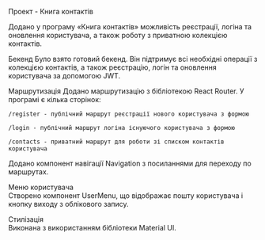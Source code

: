 Проект - Книга контактів

Додано у програму «Книга контактів» можливість реєстрації, логіна та оновлення користувача, а також роботу з приватною колекцією контактів.

Бекенд 
Було взято готовий бекенд.  Він підтримує всі необхідні операції з колекцією контактів, а також реєстрацію, логін та оновлення користувача за допомогою JWT.

Маршрутизація 
Додано маршрутизацію з бібліотекою React Router. У програмі є кілька сторінок:

    /register - публічний маршрут реєстрації нового користувача з формою

    /login - публічний маршрут логіна існуючого користувача з формою

    /contacts - приватний маршрут для роботи зі списком контактів користувача


Додано компонент навігації Navigation з посиланнями для переходу по маршрутах.

Меню користувача  
Створено компонент UserMenu, що відображає пошту користувача і кнопку виходу з облікового запису.

Стилізація  
Виконана з використанням бібліотеки Material UI.
